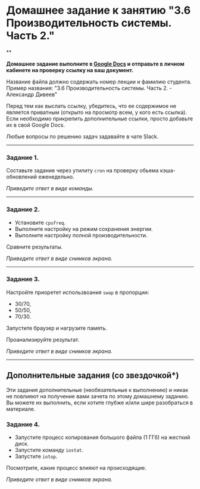 # Домашнее задание к занятию "3.6 Производительность системы. Часть 2."

**

**Домашнее задание выполните в [Google Docs](https://docs.google.com/) и отправьте в личном кабинете на проверку ссылку на ваш документ.**

Название файла должно содержать номер лекции и фамилию студента. Пример названия: "3.6 Производительность системы. Часть 2. - Александр Дивеев"

Перед тем как выслать ссылку, убедитесь, что ее содержимое не является приватным (открыто на просмотр всем, у кого есть ссылка). Если необходимо прикрепить дополнительные ссылки, просто добавьте их в свой Google Docs.

Любые вопросы по решению задач задавайте в чате Slack.

------

### Задание 1.

Составьте задание через утилиту `cron` на проверку обьема кэша-обновлений еженедельно.

*Приведите ответ в виде команды.*

------

### Задание 2.

- Установите `cpufreq`. 
- Выполните настройку на режим сохранения энергии. 
- Выполните настройку полной производительности.

Сравните результаты.

*Приведите ответ в виде снимков экрана.*

------

### Задание 3.

Настройте приоретет использвоания `swap` в пропорции:

- 30/70, 
- 50/50,
- 70/30.

Запустите браузер и нагрузите память. 

Проанализируйте результат.

*Приведите ответ в виде снимков экрана.*

------


## Дополнительные задания (со звездочкой*)
Эти задания дополнительные (необязательные к выполнению) и никак не повлияют на получение вами зачета по этому домашнему заданию. Вы можете их выполнить, если хотите глубже и/или шире разобраться в материале.

### Задание 4.

- Запустите процесс копирования большого файла (1 ГГб) на жесткий диск. 
- Запустите команду `iostat`. 
- Запустите `iotop`.

Посмотрите, какие процесс влияют на происходящие.

*Приведите ответ в виде снимков экрана.*


